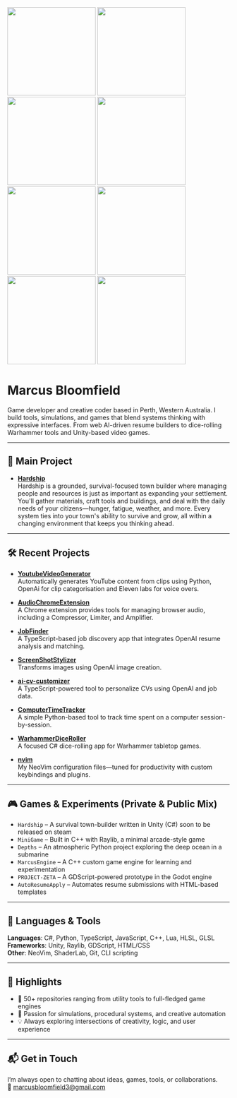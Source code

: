 <img src="https://github.com/MarcusBloomfield/MarcusBloomfield/assets/69335910/a3748902-6402-422b-ae00-c68db842fae7" width="200" height="200" />
<img src="https://github.com/MarcusBloomfield/MarcusBloomfield/assets/69335910/3feed36f-0701-47dd-8859-996b1540eea1" width="200" height="200" />
<img src="https://github.com/MarcusBloomfield/MarcusBloomfield/assets/69335910/a1677e63-a356-4884-b751-3a9cae54d25a" width="200" height="200" />
<img src="https://github.com/MarcusBloomfield/MarcusBloomfield/assets/69335910/eca22f7c-298d-4649-aee9-da5fb3c8d3d5" width="200" height="200" />
<img src="https://github.com/MarcusBloomfield/MarcusBloomfield/assets/69335910/608e5a6d-64a1-4163-bf5f-913f48ce7bc1" width="200" height="200" />
<img src="https://github.com/MarcusBloomfield/MarcusBloomfield/assets/69335910/c7d24439-137d-4f52-a1ad-31b0815089b4" width="200" height="200" />
<img src="https://github.com/MarcusBloomfield/MarcusBloomfield/assets/69335910/89bfd29c-ce40-476d-98e8-e851b0505faa" width="200" height="200" />
<img src="https://github.com/MarcusBloomfield/MarcusBloomfield/assets/69335910/c71a6f8a-6828-4ab6-ae36-652f0a9d3510" width="200" height="200" />


# Marcus Bloomfield

Game developer and creative coder based in Perth, Western Australia. I build tools, simulations, and games that blend systems thinking with expressive interfaces. From web AI-driven resume builders to dice-rolling Warhammer tools and Unity-based video games.

---
## 🧠 Main Project
- **[Hardship](https://store.steampowered.com/app/1334570/Hardship/)**  
  Hardship is a grounded, survival-focused town builder where managing people and resources is just as important as expanding your settlement. You'll gather materials, craft tools and buildings, and deal with the daily needs of your citizens—hunger, fatigue, weather, and more. Every system ties into your town's ability to survive and grow, all within a changing environment that keeps you thinking ahead.

---

## 🛠️ Recent Projects

- **[YoutubeVideoGenerator](https://github.com/MarcusBloomfield/YoutubeVideoGenerator)**  
  Automatically generates YouTube content from clips using Python, OpenAi for clip categorisation and Eleven labs for voice overs.

- **[AudioChromeExtension](https://github.com/MarcusBloomfield/AudioChromeExtension)**  
  A Chrome extension provides tools for managing browser audio, including a Compressor, Limiter, and Amplifier.

- **[JobFinder](https://github.com/MarcusBloomfield/JobFinder)**  
  A TypeScript-based job discovery app that integrates OpenAI resume analysis and matching.

- **[ScreenShotStylizer](https://github.com/MarcusBloomfield/ScreenShotStylizer)**  
  Transforms images using OpenAI image creation.
  
- **[ai-cv-customizer](https://github.com/MarcusBloomfield/ai-cv-customizer)**  
  A TypeScript-powered tool to personalize CVs using OpenAI and job data.

- **[ComputerTimeTracker](https://github.com/MarcusBloomfield/ComputerTimeTracker)**  
  A simple Python-based tool to track time spent on a computer session-by-session.

- **[WarhammerDiceRoller](https://github.com/MarcusBloomfield/WarhammerDiceRoller)**  
  A focused C# dice-rolling app for Warhammer tabletop games.

- **[nvim](https://github.com/MarcusBloomfield/nvim)**  
  My NeoVim configuration files—tuned for productivity with custom keybindings and plugins.

---

## 🎮 Games & Experiments (Private & Public Mix)

- `Hardship` – A survival town-builder written in Unity (C#) soon to be released on steam
- `MiniGame` – Built in C++ with Raylib, a minimal arcade-style game  
- `Depths` – An atmospheric Python project exploring the deep ocean in a submarine  
- `MarcusEngine` – A C++ custom game engine for learning and experimentation  
- `PROJECT-ZETA` – A GDScript-powered prototype in the Godot engine
- `AutoResumeApply` – Automates resume submissions with HTML-based templates  

---

## 🧰 Languages & Tools

**Languages**: C#, Python, TypeScript, JavaScript, C++, Lua, HLSL, GLSL  
**Frameworks**: Unity, Raylib, GDScript, HTML/CSS  
**Other**: NeoVim, ShaderLab, Git, CLI scripting

---

## 🌟 Highlights

- 🚀 50+ repositories ranging from utility tools to full-fledged game engines  
- 🧠 Passion for simulations, procedural systems, and creative automation  
- 💡 Always exploring intersections of creativity, logic, and user experience

---

## 📬 Get in Touch

I’m always open to chatting about ideas, games, tools, or collaborations.  
📧 marcusbloomfield3@gmail.com  
